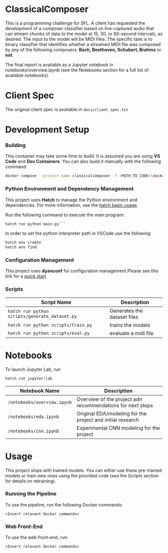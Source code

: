 # ClassicalComposer

This is a programming challenge for SFL. A client has requested the development of a composer classifier based on live-captured audio that can stream chunks of data to the model at 15, 30, or 60-second intervals, as desired. The input to the model will be MIDI files. The specific task is to binary classifier that identifies whether a streamed MIDI file was composed by any of the following composers: **Bach, Beethoven, Schubert, Brahms** or **not**.

The final report is available as a Jupyter notebook in notebooks/overview.ipynb (see the Notebooks section for a full list of available notebooks).

# Client Spec
The original client spec is available in `docs/client_spec.txt`


# Development Setup

### Building
This container may take some time to build. It is assumed you are using **VS Code** and **Dev Containers**. You can also build it manually with the following command:
```bash
docker compose --project-name classicalcomposer -f <PATH_TO_CODE>\docker-compose.yml -f <PATH_TO_CODE>\.devcontainer\docker-compose.yml -f <PATH_TO_TO_LOG> build
```

### Python Environment and Dependency Management 
This project uses **Hatch** to manage the Python environment and dependencies. For more information, see the [hatch basic usage](https://hatch.pypa.io/latest/tutorials/environment/basic-usage/).

Run the following command to execute the main program:

```bash
hatch run python main.py```
```

In order to set the python interpreter path in VSCode use the following:
```bash
hatch env create
hatch env find
```

### Configuration Management
This project uses **dyanconf** for configuration management.Please see this link for a  [quick start](https://www.dynaconf.com/)

### Scripts

| Script Name                               | Description                               |
|-------------------------------------------|-------------------------------------------|
| `hatch run python scripts/generate_dataset.py`    | Generates the dataset files |
| `hatch run python scripts/train.py`    | trains the models |
| `hatch run python scripts/eval.py`    | evaluate a midi file |



# Notebooks
To launch Jupyter Lab, run 
```bash
hatch run jupyter:lab
```
| Notebook Name                               | Description                               |
|-------------------------------------------|-------------------------------------------|
| `/notebooks/overview.ipynb`    | Overview of the project adn recommendations for next steps |
| `/notebooks/eda.ipynb`    | Original EDA/modeling for the project and initial research |
| `/notebooks/cnn.ipynb`    | Experimental CNN modeling for the project |


# Usage

This project ships with trained models. You can either use these pre-trained models or train new ones using the provided code (see the Scripts section for details on retraining).

### Running the Pipeline
To use the pipeline, run the following Docker commands:

`<Insert relevant Docker commands>`

### Web Front-End
To use the web front-end, run:

`<Insert relevant Docker commands>`
